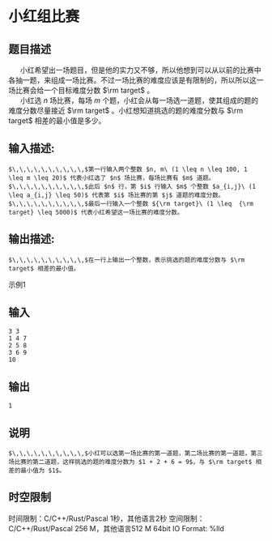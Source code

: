 # 小红组比赛

## 题目描述

$\,\,\,\,\,\,\,\,\,\,$小红希望出一场题目，但是他的实力又不够，所以他想到可以从以前的比赛中各抽一题，来组成一场比赛。不过一场比赛的难度应该是有限制的，所以所以这一场比赛会给一个目标难度分数 $\rm target$ 。  
$\,\,\,\,\,\,\,\,\,\,$小红选 $n$ 场比赛，每场 $m$ 个题，小红会从每一场选一道题，使其组成的题的难度分数尽量接近 $\rm target$ 。小红想知道挑选的题的难度分数与 $\rm target$ 相差的最小值是多少。

## 输入描述:
    
    
    $\,\,\,\,\,\,\,\,\,\,$第一行输入两个整数 $n, m\ (1 \leq n \leq 100, 1 \leq m \leq 20)$ 代表小红选了 $n$ 场比赛，每场比赛有 $m$ 道题。  
    $\,\,\,\,\,\,\,\,\,\,$此后 $n$ 行，第 $i$ 行输入 $m$ 个整数 $a_{i,j}\ (1 \leq a_{i,j} \leq 50)$ 代表第 $i$ 场比赛的第 $j$ 道题的难度分数。  
    $\,\,\,\,\,\,\,\,\,\,$最后一行输入一个整数 ${\rm target}\ (1 \leq  {\rm target} \leq 5000)$ 代表小红希望这一场比赛的难度分数。

## 输出描述:
    
    
    $\,\,\,\,\,\,\,\,\,\,$在一行上输出一个整数，表示挑选的题的难度分数与 $\rm target$ 相差的最小值。

示例1 

## 输入
    
    
    3 3
    1 4 7
    2 5 8
    3 6 9
    10

## 输出
    
    
    1

## 说明
    
    
    $\,\,\,\,\,\,\,\,\,\,$小红可以选第一场比赛的第一道题，第二场比赛的第一道题，第三场比赛的第二道题，这样挑选的题的难度分数为 $1 + 2 + 6 = 9$，与 $\rm target$ 相差的最小值为 $1$。


## 时空限制

时间限制：C/C++/Rust/Pascal 1秒，其他语言2秒
空间限制：C/C++/Rust/Pascal 256 M，其他语言512 M
64bit IO Format: %lld